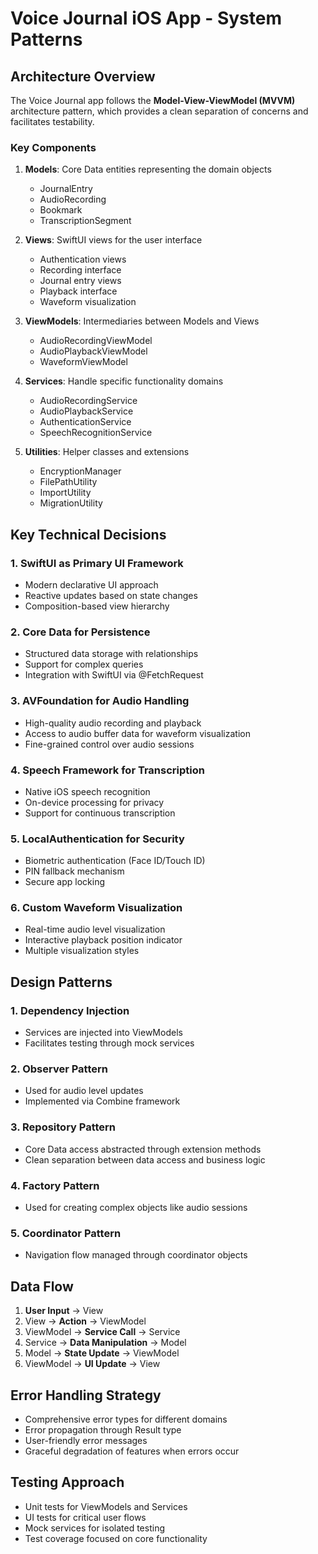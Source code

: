 # Voice Journal iOS App - System Patterns

## Architecture Overview

The Voice Journal app follows the **Model-View-ViewModel (MVVM)** architecture pattern, which provides a clean separation of concerns and facilitates testability.

### Key Components

1. **Models**: Core Data entities representing the domain objects
   - JournalEntry
   - AudioRecording
   - Bookmark
   - TranscriptionSegment

2. **Views**: SwiftUI views for the user interface
   - Authentication views
   - Recording interface
   - Journal entry views
   - Playback interface
   - Waveform visualization

3. **ViewModels**: Intermediaries between Models and Views
   - AudioRecordingViewModel
   - AudioPlaybackViewModel
   - WaveformViewModel

4. **Services**: Handle specific functionality domains
   - AudioRecordingService
   - AudioPlaybackService
   - AuthenticationService
   - SpeechRecognitionService

5. **Utilities**: Helper classes and extensions
   - EncryptionManager
   - FilePathUtility
   - ImportUtility
   - MigrationUtility

## Key Technical Decisions

### 1. SwiftUI as Primary UI Framework
- Modern declarative UI approach
- Reactive updates based on state changes
- Composition-based view hierarchy

### 2. Core Data for Persistence
- Structured data storage with relationships
- Support for complex queries
- Integration with SwiftUI via @FetchRequest

### 3. AVFoundation for Audio Handling
- High-quality audio recording and playback
- Access to audio buffer data for waveform visualization
- Fine-grained control over audio sessions

### 4. Speech Framework for Transcription
- Native iOS speech recognition
- On-device processing for privacy
- Support for continuous transcription

### 5. LocalAuthentication for Security
- Biometric authentication (Face ID/Touch ID)
- PIN fallback mechanism
- Secure app locking

### 6. Custom Waveform Visualization
- Real-time audio level visualization
- Interactive playback position indicator
- Multiple visualization styles

## Design Patterns

### 1. Dependency Injection
- Services are injected into ViewModels
- Facilitates testing through mock services

### 2. Observer Pattern
- Used for audio level updates
- Implemented via Combine framework

### 3. Repository Pattern
- Core Data access abstracted through extension methods
- Clean separation between data access and business logic

### 4. Factory Pattern
- Used for creating complex objects like audio sessions

### 5. Coordinator Pattern
- Navigation flow managed through coordinator objects

## Data Flow

1. **User Input** → View
2. View → **Action** → ViewModel
3. ViewModel → **Service Call** → Service
4. Service → **Data Manipulation** → Model
5. Model → **State Update** → ViewModel
6. ViewModel → **UI Update** → View

## Error Handling Strategy

- Comprehensive error types for different domains
- Error propagation through Result type
- User-friendly error messages
- Graceful degradation of features when errors occur

## Testing Approach

- Unit tests for ViewModels and Services
- UI tests for critical user flows
- Mock services for isolated testing
- Test coverage focused on core functionality
